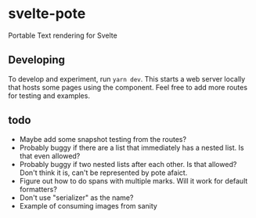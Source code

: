 # svelte-pote

Portable Text rendering for Svelte

## Developing

To develop and experiment, run `yarn dev`. This starts a web server locally that
hosts some pages using the component. Feel free to add more routes for testing
and examples.

## todo

- Maybe add some snapshot testing from the routes?
- Probably buggy if there are a list that immediately has a nested list. Is that
  even allowed?
- Probably buggy if two nested lists after each other. Is that allowed? Don't
  think it is, can't be represented by pote afaict.
- Figure out how to do spans with multiple marks. Will it work for default
  formatters?
- Don't use "serializer" as the name?
- Example of consuming images from sanity
